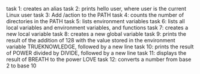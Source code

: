 task 1: creates an alias
task 2: prints hello user, where user is the current Linux user
task 3: Add /action to the PATH
task 4: counts the number of directories in the PATH
task 5: lists environment variables
task 6: lists all local variables and environment variables, and functions
task 7: creates a new local variable
task 8: creates a new global variable
task 9: prints the result of the addition of 128 with the value stored in the environment variable TRUEKNOWLEDGE, followed by a new line
task 10: prints the result of POWER divided by DIVIDE, followed by a new line
task 11: displays the result of BREATH to the power LOVE
task 12: converts a number from base 2 to base 10
